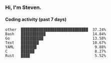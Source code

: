 ### Hi, I'm Steven.

#### Coding activity (past 7 days)
```
other  ▓▓▓▓▓▓▓▓▓▓▓▓▓▓▓▓▓▓▓▓▓▓▓▓▓▓▓▓▓▓  37.24%
Bash   ▓▓▓▓▓▓▓▓▓▓▓                     14.84%
Go     ▓▓▓▓▓▓▓▓▓▓                      13.58%
Text   ▓▓▓▓▓▓▓▓                        10.67%
YAML   ▓▓▓▓▓▓▓                          9.88%
C      ▓▓▓▓▓▓                           8.27%
Rust   ▓▓▓▓                             5.52%
```
